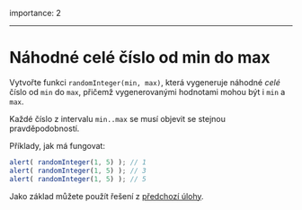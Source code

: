 importance: 2

---

# Náhodné celé číslo od min do max

Vytvořte funkci `randomInteger(min, max)`, která vygeneruje náhodné *celé* číslo od `min` do `max`, přičemž vygenerovanými hodnotami mohou být i `min` a `max`.

Každé číslo z intervalu `min..max` se musí objevit se stejnou pravděpodobností.


Příklady, jak má fungovat:

```js
alert( randomInteger(1, 5) ); // 1
alert( randomInteger(1, 5) ); // 3
alert( randomInteger(1, 5) ); // 5
```

Jako základ můžete použít řešení z [předchozí úlohy](info:task/random-min-max).
